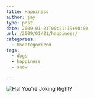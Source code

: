 ```yaml
---
title: Happiness
author: jay
type: post
date: 2009-01-21T00:21:19+00:00
url: /2009/01/21/happiness/
categories:
  - Uncategorized
tags:
  - dogs
  - happiness
  - snow

---
```

![Ha! You're Joking Right?][1]

 [1]: https://photos.smugmug.com/photos/505699766_Y57DA-M.jpg